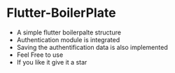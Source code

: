 # Flutter-BoilerPlate
- A simple flutter boilerpalte structure
- Authentication module is integrated
- Saving the authentification data is also implemented
- Feel Free to use
- If you like it give it a star
